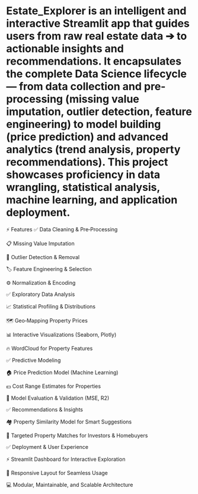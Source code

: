 # Estate_Explorer is an intelligent and interactive Streamlit app that guides users from raw real estate data ➔ to actionable insights and recommendations. It encapsulates the complete Data Science lifecycle — from data collection and pre-processing (missing value imputation, outlier detection, feature engineering) to model building (price prediction) and advanced analytics (trend analysis, property recommendations). This project showcases proficiency in data wrangling, statistical analysis, machine learning, and application deployment.

⚡️ Features
✅ Data Cleaning & Pre‑Processing

📋 Missing Value Imputation

🚫 Outlier Detection & Removal

🏷️ Feature Engineering & Selection

⚙️ Normalization & Encoding

✅ Exploratory Data Analysis

📈 Statistical Profiling & Distributions

🗺️ Geo‑Mapping Property Prices

📊 Interactive Visualizations (Seaborn, Plotly)

🔥 WordCloud for Property Features

✅ Predictive Modeling

🏠 Price Prediction Model (Machine Learning)

💵 Cost Range Estimates for Properties

🧮 Model Evaluation & Validation (MSE, R2)

✅ Recommendations & Insights

🏘️ Property Similarity Model for Smart Suggestions

📍 Targeted Property Matches for Investors & Homebuyers

✅ Deployment & User Experience

⚡️ Streamlit Dashboard for Interactive Exploration

📱 Responsive Layout for Seamless Usage

💻 Modular, Maintainable, and Scalable Architecture

